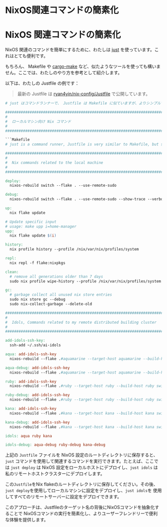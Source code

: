 # NixOS関連コマンドの簡素化

# NixOS 関連コマンドの簡素化

NixOS 関連のコマンドを簡単にするために、わたしは [just](https://github.com/casey/just) を使っています。これはとても便利です。

もちろん、 Makefile や [cargo-make](https://github.com/sagiegurari/cargo-make) など、似たようなツールを使っても構いません。ここでは、わたしのやり方を参考として紹介します。

以下は、わたしの Justfile の例です：

> 最新の Justfile は [ryan4yin/nix-config/Justfile](https://github.com/ryan4yin/nix-config/blob/main/Justfile) で公開しています。

````Makefile
# just はコマンドランナーで、 Justfile は Makefile に似ていますが、よりシンプルです。

############################################################################
#
#  ローカルマシン向け Nix コマンド
#
############################################################################

```Makefile
# just is a command runner, Justfile is very similar to Makefile, but simpler.

############################################################################
#
#  Nix commands related to the local machine
#
############################################################################

deploy:
  nixos-rebuild switch --flake . --use-remote-sudo

debug:
  nixos-rebuild switch --flake . --use-remote-sudo --show-trace --verbose

up:
  nix flake update

# Update specific input
# usage: make upp i=home-manager
upp:
  nix flake update $(i)

history:
  nix profile history --profile /nix/var/nix/profiles/system

repl:
  nix repl -f flake:nixpkgs

clean:
  # remove all generations older than 7 days
  sudo nix profile wipe-history --profile /nix/var/nix/profiles/system  --older-than 7d

gc:
  # garbage collect all unused nix store entries
  sudo nix store gc --debug
  sudo nix-collect-garbage --delete-old

############################################################################
#
#  Idols, Commands related to my remote distributed building cluster
#
############################################################################

add-idols-ssh-key:
  ssh-add ~/.ssh/ai-idols

aqua: add-idols-ssh-key
  nixos-rebuild --flake .#aquamarine --target-host aquamarine --build-host aquamarine switch --use-remote-sudo

aqua-debug: add-idols-ssh-key
  nixos-rebuild --flake .#aquamarine --target-host aquamarine --build-host aquamarine switch --use-remote-sudo --show-trace --verbose

ruby: add-idols-ssh-key
  nixos-rebuild --flake .#ruby --target-host ruby --build-host ruby switch --use-remote-sudo

ruby-debug: add-idols-ssh-key
  nixos-rebuild --flake .#ruby --target-host ruby --build-host ruby switch --use-remote-sudo --show-trace --verbose

kana: add-idols-ssh-key
  nixos-rebuild --flake .#kana --target-host kana --build-host kana switch --use-remote-sudo

kana-debug: add-idols-ssh-key
  nixos-rebuild --flake .#kana --target-host kana --build-host kana switch --use-remote-sudo --show-trace --verbose

idols: aqua ruby kana

idols-debug: aqua-debug ruby-debug kana-debug
````

上記の `Justfile` ファイルを NixOS 設定のルートディレクトリに保存すると、`just` コマンドを使用して関連するコマンドを実行できます。たとえば、ここでは `just deploy` は NixOS 設定をローカルホストにデプロイし、`just idols` は私のリモートホストクラスターにデプロイします。

この`Justfile`をNix flakeのルートディレクトリに保存してください。その後、
`just deploy`を使用してローカルマシンに設定をデプロイし、`just idols`を
使用してすべてのリモートサーバーに設定をデプロイできます。

このアプローチは、Justfileのターゲット名の背後にNixOSコマンドを抽象化することで
NixOSコマンドの実行を簡素化し、よりユーザーフレンドリーで便利な体験を提供します。
